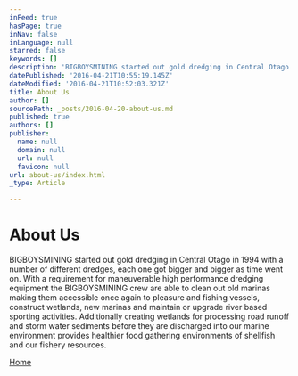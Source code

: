 ```yaml
---
inFeed: true
hasPage: true
inNav: false
inLanguage: null
starred: false
keywords: []
description: 'BIGBOYSMINING started out gold dredging in Central Otago in 1994 with a number of different dredges, each one got bigger and bigger as time went on. With a requirement for maneuverable high performance dredging equipment the BIGBOYSMINING crew are able to clean out old marinas making them accessible once again to pleasure and fishing vessels, construct wetlands, new marinas and maintain or upgrade river based sporting activities. Additionally creating wetlands for processing road runoff and storm water sediments before they are discharged into our marine environment provides healthier food gathering environments of shellfish and our fishery resources.'
datePublished: '2016-04-21T10:55:19.145Z'
dateModified: '2016-04-21T10:52:03.321Z'
title: About Us
author: []
sourcePath: _posts/2016-04-20-about-us.md
published: true
authors: []
publisher:
  name: null
  domain: null
  url: null
  favicon: null
url: about-us/index.html
_type: Article

---
```

# About Us

BIGBOYSMINING started out gold dredging in Central Otago in 1994 with a number of different dredges, each one got bigger and bigger as time went on. With a requirement for maneuverable high performance dredging equipment the BIGBOYSMINING crew are able to clean out old marinas making them accessible once again to pleasure and fishing vessels, construct wetlands, new marinas and maintain or upgrade river based sporting activities. Additionally creating wetlands for processing road runoff and storm water sediments before they are discharged into our marine environment provides healthier food gathering environments of shellfish and our fishery resources.

[Home][0]

[0]: https://thegrid.ai/bigboysmining/